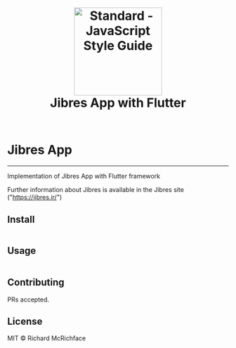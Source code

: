 <h1 align="center">
  <a href="https://standardjs.com"><img src="https://cdn.jibres.ir/logo/en/png/Jibres-Logo-en-safe-2048.png" alt="Standard - JavaScript Style Guide" width="200"></a>
  <br>
  Jibres App with Flutter
  <br>
  <br>
</h1>


# Jibres App
---------------------
Implementation of Jibres App with Flutter framework


Further information about Jibres is available in the Jibres site ("https://jibres.ir/")

## Install

```
```

## Usage

```
```

## Contributing

PRs accepted.

## License

MIT © Richard McRichface
